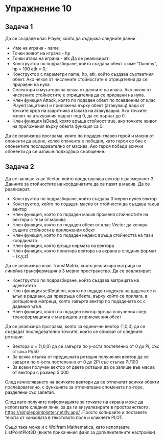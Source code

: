 # Упражнение 10

## Задача 1

Да се създаде клас Player, който да съдържа следните данни:
- Име на играча          - name
- Точки живот на играча  - hp
- Точки атака на играча  - atk
Да се реализират:
- Конструктор по подразбиране, който създава обект с име "Dummy", hp = 100 atk = 0;
- Конструктор с параметри name, hp, atk, който създава съответния обект. Ако някоя от числените стойностите е отрицателна да се приравни на нула.
- Селектори и мутатори за всяка от данните на класа. Ако някоя от числените стойностите е отрицателна да се приравни на нула.
- Член функция Attack, която по подаден обект по псевдоним от клас Player(защитник) и приложена върху обект (атакуващ) вади от точките кръв на защитника атаката на атакуващия. Ако точките живот на атакувания паднат под 0, да се върнат до 0.
- Член функция IsDead, която връща стойност true, ако точките живот на приложения върху обекта функция са 0.

Да се реализира програма, която по подаден главен герой и масив от опоненти да върне, колко опонента е победил, като героя се бие с опонентите последователно от масива. Ако героя победи всички опоненти да се изпише подходящо съобщение.

## Задача 2

Да се напише клас Vector, който представлява вектор с размерност 3. Данните за стойностите на координатите да се пазят в масив. Да се реализират:
- Конструктор по подразбиране, който създава 3 мерен нулев вектор
- Конструктор, който по подаден масив от стойности да създава такъв вектор
- Член функция, която по подаден масив променя стойностите на вектора с тези от масива
- Член функция, която по подаден обект от клас Vector да копира същите стойности в приложения обект
- Член функция, която по подаден индекс връща стойността на тази координата
- Член функция, която връща нормата на вектора
- Член функция, която принтира вектора на екрана в следния формат - {x,y,z}

Да се реализира клас TransfMatrix, която реализира матрица на линейна трансформация в 3 мерно пространство. Да се реализират:
- Конструктор по подразбиране, който създава матрицата на идентитета
- Член функция setRotation, която по подаден индекса на дадена ос и ъгъл в радиани, да превръща обекта, върху който се прилага, в ротационна матрица, която завърта вектор по подадената ос с дадения ъгъл.
- Член функция, която по подаден вектор връща получения след трансформацията с матрицата в приложения обект

Да се реализира програма, която за единични вектор (1,0,0) да се създадат последователно точките, които се описват от следните ротации:
- Вектора x = (1,0,0) да се завърти по y-оста постепенно от 0 до Pi, със стъпка Pi/50
- За всяка стъпка от предишната ротация получения вектор да се завърти по x-оста постепенно от 0 до 2Pi със стъпка Pi/100
- За всеки получен вектор от двете ротации да се запише във масив от вектори с размер 5 000

След изчисляването на всичките вектори да се отпечатат всички обекти последователно, с функцията за отпечатване спомената по-горе, разделени със запетая.

След като получите информацията за точките на екрана може да използвате следния линк, за да ги визуализирате в пространството : https://simplepointplotter.netlify.app/ .Просто копирайте и поставете текста от конзолата в текстовото поле и кликнете PLOT.

Също така може и с Wolfram Mathematica, като използвате ListPointPlot3D (вижте прикачения файл за допълнителните настройки). 

